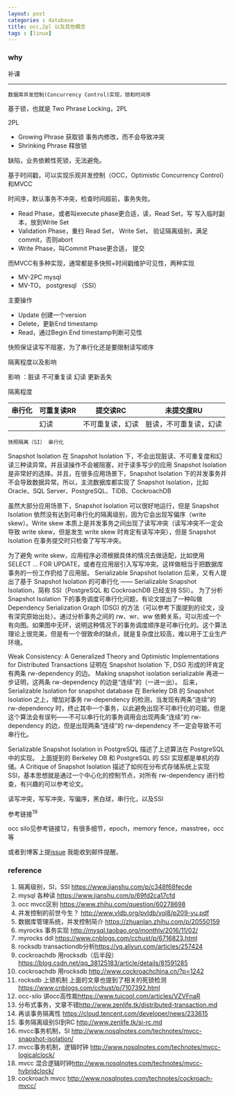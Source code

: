 ```yaml
---
layout: post
categories : database
title: occ,2pl 以及其他概念
tags : [linux]
---
```

  

### why

补课

---

`数据库并发控制(Concurrency Control)实现，锁和时间序` 

基于锁，也就是 Two Phrase Locking，2PL

2PL

- Growing Phrase 获取锁 事务内修改，而不会导致冲突
- Shrinking Phrase 释放锁

缺陷，业务依赖性死锁，无法避免。

基于时间戳，可以实现乐观并发控制（OCC，Optimistic Concurrency Control）和MVCC

时间序，默认事务不冲突，检查时间超前，事务失败。

- Read Phase，或者叫execute phase更合适，读，Read Set，写 写入临时副本，放到Write Set
- Validation Phase，重扫 Read Set， Write Set， 验证隔离级别，满足commit，否则abort
- Write Phase，叫Commit Phase更合适， 提交

而MVCC有多种实现，通常都是多快照+时间戳维护可见性，两种实现

- MV-2PC mysql
- MV-TO， postgresql （SSI）

主要操作

- Update 创建一个version
- Delete，更新End timestamp
- Read，通过Begin End timestamp判断可见性

快照保证读写不阻塞，为了串行化还是要限制读写顺序

隔离程度以及影响

影响 ：脏读 不可重复读 幻读 更新丢失

隔离程度

| 串行化 | 可重复读RR | 提交读RC         | 未提交度RU             |
| ------ | ---------- | ---------------- | ---------------------- |
|        | 幻读       | 不可重复读，幻读 | 脏读，不可重复读，幻读 |

`快照隔离（SI） 串行化`

Snapshot Isolation
在 Snapshot Isolation 下，不会出现脏读、不可重复度和幻读三种读异常。并且读操作不会被阻塞，对于读多写少的应用 Snapshot Isolation 是非常好的选择。并且，在很多应用场景下，Snapshot Isolation 下的并发事务并不会导致数据异常。所以，主流数据库都实现了 Snapshot Isolation，比如 Oracle、SQL Server、PostgreSQL、TiDB、CockroachDB

虽然大部分应用场景下，Snapshot Isolation 可以很好地运行，但是 Snapshot Isolation 依然没有达到可串行化的隔离级别，因为它会出现写偏序（write skew）。Write skew 本质上是并发事务之间出现了读写冲突（读写冲突不一定会导致 write skew，但是发生 write skew 时肯定有读写冲突），但是 Snapshot Isolation 在事务提交时只检查了写写冲突。

为了避免 write skew，应用程序必须根据具体的情况去做适配，比如使用SELECT ... FOR UPDATE，或者在应用层引入写写冲突。这样做相当于把数据库事务的一份工作扔给了应用层。
Serializable Snapshot Isolation
后来，又有人提出了基于 Snapshot Isolation 的可串行化 —— Serializable Snapshot Isolation，简称 SSI（PostgreSQL 和 CockroachDB 已经支持 SSI）。
为了分析 Snapshot Isolation 下的事务调度可串行化问题，有论文提出了一种叫做 Dependency Serialization Graph (DSG) 的方法（可以参考下面提到的论文，没有深究原始出处）。通过分析事务之间的 rw、wr、ww 依赖关系，可以形成一个有向图。如果图中无环，说明这种情况下的事务调度顺序是可串行化的。这个算法理论上很完美，但是有一个很致命的缺点，就是复杂度比较高，难以用于工业生产环境。

Weak Consistency: A Generalized Theory and Optimistic Implementations for Distributed Transactions 证明在 Snapshot Isolation 下, DSG 形成的环肯定有两条 rw-dependency 的边。
Making snapshot isolation serializable 再进一步证明，这两条 rw-dependency 的边是“连续”的（一进一出）。
后来，Serializable Isolation for snapshot database 在 Berkeley DB 的 Snapshot Isolation 之上，增加对事务 rw-dependency 的检测，当发现有两条“连续”的 rw-dependency 时，终止其中一个事务，以此避免出现不可串行化的可能。但是这个算法会有误判——不可以串行化的事务调用会出现两条“连续”的 rw-dependency 的边，但是出现两条“连续”的 rw-dependency 不一定会导致不可串行化。

Serializable Snapshot Isolation in PostgreSQL 描述了上述算法在 PostgreSQL 中的实现。
上面提到的 Berkeley DB 和 PostgreSQL 的 SSI 实现都是单机的存储。A Critique of Snapshot Isolation 描述了如何在分布式存储系统上实现 SSI，基本思想就是通过一个中心化的控制节点，对所有 rw-dependency 进行检查，有兴趣的可以参考论文。


读写冲突，写写冲突，写偏序，黑白球，串行化，以及SSI

参考链接<sup>19</sup>

occ silo见参考链接12，有很多细节，epoch，memory fence，masstree，occ等



或者到博客上提[issue](https://github.com/wanghenshui/wanghenshui.github.io/issues/new) 我能收到邮件提醒。

### reference

1. 隔离级别，SI，SSI https://www.jianshu.com/p/c348f68fecde
2. mysql 各种读 <https://www.jianshu.com/p/69fd2ca17cfd>
3. occ mvcc区别 <https://www.zhihu.com/question/60278698>
4. 并发控制的前世今生？ <http://www.vldb.org/pvldb/vol8/p209-yu.pdf>
5. 数据库管理系统，并发控制简介 <https://zhuanlan.zhihu.com/p/20550159>
6. myrocks 事务实现 <http://mysql.taobao.org/monthly/2016/11/02/>
7. myrocks ddl <https://www.cnblogs.com/cchust/p/6716823.html>
8. rocksdb transactiondb分析<https://yq.aliyun.com/articles/257424>
9. cockroachdb 用rocksdb（后半段）<https://blog.csdn.net/qq_38125183/article/details/81591285>
10. cockroachdb 用rocksdb <http://www.cockroachchina.cn/?p=1242>
11. rocksdb 上锁机制 上面的文章也提到了相关的死锁检测<https://www.cnblogs.com/cchust/p/7107392.html>
12. occ-silo 讲occ高性能<https://www.tuicool.com/articles/VZVFnaR>
13. 分布式事务，文章不错<http://www.zenlife.tk/distributed-transaction.md>
14. 再谈事务隔离性 <https://cloud.tencent.com/developer/news/233615>
15. 事务隔离级别SI到RC <http://www.zenlife.tk/si-rc.md>
16. mvcc事务机制，SI <http://www.nosqlnotes.com/technotes/mvcc-snapshot-isolation/>
17. mvcc事务机制，逻辑时钟 <http://www.nosqlnotes.com/technotes/mvcc-logicalclock/>
18. mvcc 混合逻辑时钟<http://www.nosqlnotes.com/technotes/mvcc-hybridclock/>
19. cockroach mvcc <http://www.nosqlnotes.com/technotes/cockroach-mvcc/>



